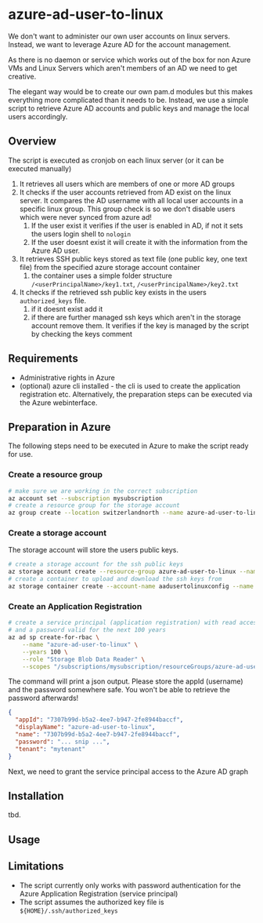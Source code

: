 # azure-ad-user-to-linux

We don't want to administer our own user accounts on linux servers. Instead, we want to leverage
Azure AD for the account management.

As there is no daemon or service which works out of the box for non Azure VMs and Linux Servers which aren't members
of an AD we need to get creative.

The elegant way would be to create our own pam.d modules but this makes everything more complicated than
it needs to be. Instead, we use a simple script to retrieve Azure AD accounts and public keys and manage the 
local users accordingly.

## Overview

The script is executed as cronjob on each linux server (or it can be executed manually)

1) It retrieves all users which are members of one or more AD groups
2) It checks if the user accounts retrieved from AD exist on the linux server. It compares the AD username with all local
user accounts in a specific linux group. This group check is so we don't disable users which were never synced
from azure ad!
   1) If the user exist it verifies if the user is enabled in AD, if not it sets the users login shell to `nologin`
   2) If the user doesnt exist it will create it with the information from the Azure AD user.
3) It retrieves SSH public keys stored as text file (one public key, one text file) from the specified azure storage account container
   1) the container uses a simple folder structure `/<userPrincipalName>/key1.txt`, `/<userPrincipalName>/key2.txt`
4) It checks if the retrieved ssh public key exists in the users `authorized_keys` file.
   1) if it doesnt exist add it
   2) if there are further managed ssh keys which aren't in the storage account remove them. It verifies if the key is managed by the script by checking the keys comment

## Requirements
 
- Administrative rights in Azure 
- (optional) azure cli installed - the cli is used to create the application registration etc. Alternatively, the preparation steps can be executed via the Azure webinterface.

## Preparation in Azure

The following steps need to be executed in Azure to make the script ready for use.

### Create a resource group

```bash
# make sure we are working in the correct subscription
az account set --subscription mysubscription
# create a resource group for the storage account
az group create --location switzerlandnorth --name azure-ad-user-to-linux
```

### Create a storage account

The storage account will store the users public keys.

```bash
# create a storage account for the ssh public keys
az storage account create --resource-group azure-ad-user-to-linux --name aadusertolinuxconfig
# create a container to upload and download the ssh keys from
az storage container create --account-name aadusertolinuxconfig --name ssh-keys
```

### Create an Application Registration

```bash
# create a service principal (application registration) with read access to the storage account
# and a password valid for the next 100 years
az ad sp create-for-rbac \
    --name "azure-ad-user-to-linux" \
    --years 100 \
    --role "Storage Blob Data Reader" \
    --scopes "/subscriptions/mysubscription/resourceGroups/azure-ad-user-to-linux/providers/Microsoft.Storage/storageAccounts/aadusertolinuxconfig"
```

The command will print a json output. Please store the appId (username) and the password somewhere safe.
You won't be able to retrieve the password afterwards!

```json
{
  "appId": "7307b99d-b5a2-4ee7-b947-2fe8944baccf",
  "displayName": "azure-ad-user-to-linux",
  "name": "7307b99d-b5a2-4ee7-b947-2fe8944baccf",
  "password": "... snip ...",
  "tenant": "mytenant"
}
```

Next, we need to grant the service principal access to the Azure AD graph


## Installation

tbd.

## Usage

## Limitations

- The script currently only works with password authentication for the Azure Application Registration (service principal)
- The script assumes the authorized key file is `${HOME}/.ssh/authorized_keys`